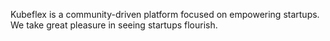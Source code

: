 Kubeflex is a community-driven platform focused on empowering startups. We take great pleasure in seeing startups flourish.